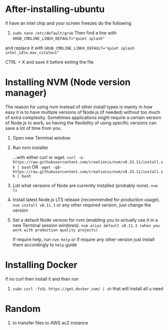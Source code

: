 # After-installing-ubuntu
if have an intel chip and your screen freezes do the following

1) ```sudo nano /etc/default/grub```
Then find a line with ```GRUB_CMDLINE_LINUX_DEFAULT="quiet splash" ```

and replace it with ```GRUB_CMDLINE_LINUX_DEFAULT="quiet splash intel_idle.max_cstate=1"```

CTRL + X and save it before exiting the file


# Installing NVM (Node version manager)
The reason for using nvm instead of other install types is mainly in how easy it is to have multiple versions of Node.js (if needed) without too much of extra complexity. Sometimes applications might require a certain version of Node.js to work, so having the flexibility of using specific versions can save a lot of time from you.

1) Open new Terminal window.
2) Run nvm installer

     ...with either curl or wget.
         ```curl -o- https://raw.githubusercontent.com/creationix/nvm/v0.33.11/install.sh | bash```
        OR ``` wget -qO- https://raw.githubusercontent.com/creationix/nvm/v0.33.11/install.sh | bash```

3) List what versions of Node are currently installed (probably none).
    ```nvm ls```
4) Install latest Node.js LTS release (recommended for production usage).
     ```nvm install v8.11.3``` or any other required version, just change the version
  
5) Set a default Node version for nvm (enabling you to actually use it in a new Terminal session windows).
   ```nvm alias default v8.11.3 (when you work with production quality projects)```
   
   If require help, run ```nvm help``` or if require any other version just install them accordingly to ```help``` guide



# Installing Docker
if no curl then install it and then run 
1)  ```sudo curl -fsSL https://get.docker.com/ | sh``` that will install all u need


# Random
1) to transfer files to AWS ac2 instance
```scp -i [secretfile.pem] [whatToTranfsfer]  [connections]us-west-2.compute.amazonaws.com
```
